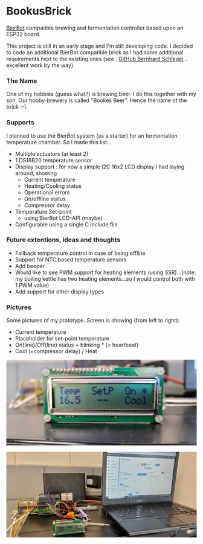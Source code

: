 # BookusBrick
[BierBot](https://bierbot.com/) compatible brewing and fermentation controller based upon an ESP32 board.

This project is still in an early stage and I'm still developing code.
I decided to code an additional BierBot compatible brick as I had some additional requirements next to the existing ones (see : [GitHub Bernhard Schlegel](https://github.com/BernhardSchlegel/) .. excellent work by the way). 

### The Name
One of my hobbies (guess what?) is brewing beer. I do this together with my son. Our hobby-brewery is called "Bookes Beer". Hence the name of the brick :-).

### Supports
I planned to use the BierBot system (as a starter) for an fermentation temperature chamber. So I made this list...
* Multiple actuators (at least 2)
* 1 DS18B20 temperature sensor
* Display support : for now a simple I2C 16x2 LCD display I had laying around, showing
  * Current temperature
  * Heating/Cooling status
  * Operational errors
  * On/offline status
  * Compressor delay
* Temperature Set-point
  * using BierBot LCD-API (maybe)
* Configurable using a single C include file

### Future extentions, ideas and thoughts
* Fallback temperature control in case of being offline
* Support for NTC based temperature sensors
* Add beeper
* Would like to see PWM support for heating elements (using SSR)...(note: my boiling kettle has two heating elements...so I would control both with 1 PWM value)
* Add support for other display types

### Pictures

Some pictures of my prototype. Screen is showing (from left to right):
* Current temperature
* Placeholder for set-point temperature
* On(line)/Off(line) status + blinking * (= heartbeat)
* Cool (+compressor delay) / Heat

![LCD Display](pics/20230226_172245.jpg)


![LCD Display](pics/20230226_172226.jpg)


